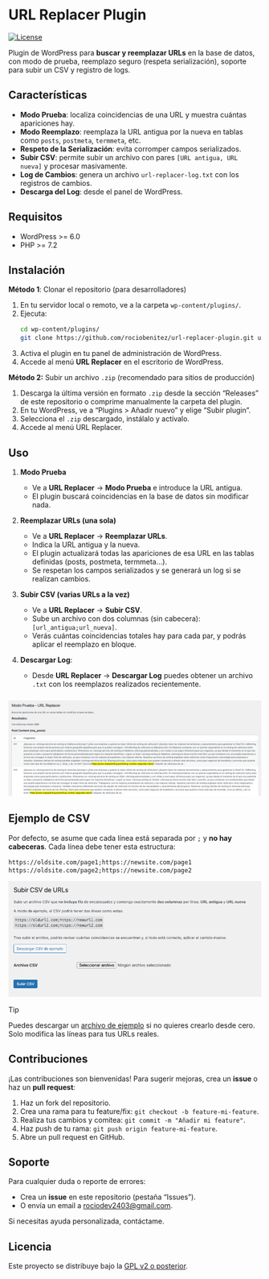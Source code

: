 # URL Replacer Plugin

[![License](https://img.shields.io/badge/license-GPLv2-blue.svg)](https://www.gnu.org/licenses/gpl-2.0.html)

Plugin de WordPress para **buscar y reemplazar URLs** en la base de datos, con modo de prueba, reemplazo seguro (respeta serialización), soporte para subir un CSV y registro de logs.

## Características

- **Modo Prueba**: localiza coincidencias de una URL y muestra cuántas apariciones hay.
- **Modo Reemplazo**: reemplaza la URL antigua por la nueva en tablas como `posts`, `postmeta`, `termmeta`, etc.
- **Respeto de la Serialización**: evita corromper campos serializados.
- **Subir CSV**: permite subir un archivo con pares `[URL antigua, URL nueva]` y procesar masivamente.
- **Log de Cambios**: genera un archivo `url-replacer-log.txt` con los registros de cambios.
- **Descarga del Log**: desde el panel de WordPress.

## Requisitos

- WordPress >= 6.0
- PHP >= 7.2

## Instalación

**Método 1**: Clonar el repositorio (para desarrolladores)

1. En tu servidor local o remoto, ve a la carpeta `wp-content/plugins/`.
2. Ejecuta:
   ```bash
   cd wp-content/plugins/
   git clone https://github.com/rociobenitez/url-replacer-plugin.git url-replacer
   ```
3. Activa el plugin en tu panel de administración de WordPress.
4. Accede al menú **URL Replacer** en el escritorio de WordPress.

**Método 2:** Subir un archivo `.zip` (recomendado para sitios de producción)

1. Descarga la última versión en formato `.zip` desde la sección “Releases” de este repositorio o comprime manualmente la carpeta del plugin.
2. En tu WordPress, ve a “Plugins > Añadir nuevo” y elige “Subir plugin”.
3. Selecciona el `.zip` descargado, instálalo y actívalo.
4. Accede al menú URL Replacer.

## Uso

1. **Modo Prueba**

   - Ve a **URL Replacer** → **Modo Prueba** e introduce la URL antigua.
   - El plugin buscará coincidencias en la base de datos sin modificar nada.

2. **Reemplazar URLs (una sola)**

   - Ve a **URL Replacer** → **Reemplazar URLs**.
   - Indica la URL antigua y la nueva.
   - El plugin actualizará todas las apariciones de esa URL en las tablas definidas (posts, postmeta, termmeta...).
   - Se respetan los campos serializados y se generará un log si se realizan cambios.

3. **Subir CSV (varias URLs a la vez)**

   - Ve a **URL Replacer** → **Subir CSV**.
   - Sube un archivo con dos columnas (sin cabecera): `[url_antigua;url_nueva]`.
   - Verás cuántas coincidencias totales hay para cada par, y podrás aplicar el reemplazo en bloque.

4. **Descargar Log**:
   - Desde **URL Replacer** → **Descargar Log** puedes obtener un archivo `.txt` con los reemplazos realizados recientemente.

<p align="center" style="margin-top: 24px;">
  <img src="url-replacer/screenshot-1.png" width="600" alt="Modo Prueba" />
</p>

## Ejemplo de CSV

Por defecto, se asume que cada línea está separada por `;` y **no hay cabeceras**. Cada línea debe tener esta estructura:

```
https://oldsite.com/page1;https://newsite.com/page1
https://oldsite.com/page2;https://newsite.com/page2
```

![Pantalla de Subir CSV](url-replacer/screenshot-2.png)

> [!TIP]
> Puedes descargar un [archivo de ejemplo](url-replacer/assets/sample.csv) si no quieres crearlo desde cero. Solo modifica las líneas para tus URLs reales.

## Contribuciones

¡Las contribuciones son bienvenidas! Para sugerir mejoras, crea un **issue** o haz un **pull request**:

1. Haz un fork del repositorio.
2. Crea una rama para tu feature/fix: `git checkout -b feature-mi-feature`.
3. Realiza tus cambios y comitea: `git commit -m "Añadir mi feature"`.
4. Haz push de tu rama: `git push origin feature-mi-feature`.
5. Abre un pull request en GitHub.

## Soporte

Para cualquier duda o reporte de errores:

- Crea un **issue** en este repositorio (pestaña “Issues”).
- O envía un email a [rociodev2403@gmail.com](mailto:rociodev2403@gmail.com).

Si necesitas ayuda personalizada, contáctame.

## Licencia

Este proyecto se distribuye bajo la [GPL v2 o posterior](https://www.gnu.org/licenses/gpl-2.0.html).
